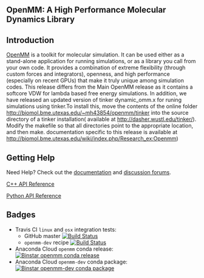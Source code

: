 ## OpenMM: A High Performance Molecular Dynamics Library

Introduction
------------

[OpenMM](http://openmm.org) is a toolkit for molecular simulation. It can be used either as a stand-alone application for running simulations, or as a library you call from your own code. It
provides a combination of extreme flexibility (through custom forces and integrators), openness, and high performance (especially on recent GPUs) that make it truly unique among simulation codes.  This release differs from the 
Main OpenMM release as it contains a softcore VDW for lambda based free energy 
simulations. In addition, we have released an updated version of tinker dynamic_omm.x for
runing simulations using tinker.To install this, move the contents of the online folder http://biomol.bme.utexas.edu/~mh43854/openmm/tinker
 into the source directory of a tinker installation( available at http://dasher.wustl.edu/tinker/).
 Modify the makefile so that all directories point to the appropriate location,
 and then make. documentation specific to this release is available at http://biomol.bme.utexas.edu/wiki/index.php/Research_ex:Openmm) 


Getting Help
------------

Need Help? Check out the [documentation](http://docs.openmm.org/) and [discussion forums](https://simtk.org/forums/viewforum.php?f=161).

[C++ API Reference](http://docs.openmm.org/6.3.0/api-c++/namespaceOpenMM.html)

[Python API Reference](http://docs.openmm.org/6.3.0/api-python/annotated.html)

Badges
------
* Travis CI `linux` and `osx` integration tests:
  * GitHub master [![Build Status](https://travis-ci.org/pandegroup/openmm.png?branch=master)](https://travis-ci.org/pandegroup/openmm)
  * `openmm-dev` recipe [![Build Status](https://travis-ci.org/omnia-md/conda-dev-recipes.svg?branch=master)](https://travis-ci.org/omnia-md/conda-dev-recipes)
* Anaconda Cloud `openmm` conda release: [![Binstar `openmm` conda release](https://anaconda.org/omnia/openmm/badges/version.svg)](https://anaconda.org/omnia/openmm)
* Anaconda Cloud `openmm-dev` conda package: [![Binstar `openmm-dev` conda package](https://anaconda.org/omnia/openmm-dev/badges/version.svg)](https://anaconda.org/omnia/openmm-dev)
